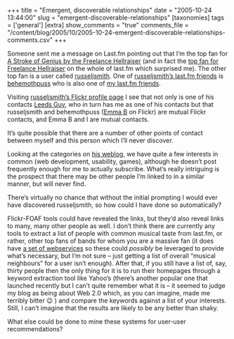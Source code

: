 +++
title = "Emergent, discoverable relationships"
date = "2005-10-24 13:44:00"
slug = "emergent-discoverable-relationships"
[taxonomies]
tags = ['general']
[extra]
show_comments = "true"
comments_file = "/content/blog/2005/10/2005-10-24-emergent-discoverable-relationships-comments.csv"
+++

Someone sent me a message on Last.fm pointing out that I’m the top fan for [A Stroke of Genius by the Freelance Hellraiser](http://www.last.fm/music/Freelance+Hellraiser/_/A+Stroke+of+Genius) (and in fact the [top fan for Freelance Hellraiser](http://www.last.fm/music/Freelance+Hellraiser) on the whole of last.fm which surprised me). The other top fan is a user called [russeljsmith](http://www.audioscrobbler.com/user/russelljsmith/). One of [russeljsmith’s last.fm friends](http://www.last.fm/user/russelljsmith/friends/) is [behemothpuss](http://www.last.fm/user/behemothpuss) who is also one of [my last.fm friends](http://www.last.fm/user/pipthepixie/friends/).

Visiting [russeljsmith’s Flickr profile page](http://flickr.com/people/russelljsmith/) I see that not only is one of his contacts [Leeds Guy](http://flickr.com/people/67094471@N00/), who in turn has me as one of his contacts but that russeljsmith and behemothpuss ([Emma B](http://flickr.com/people/emmab) on Flickr) are mutual Flickr contacts, and Emma B and I are mutual contacts.

It’s quite possible that there are a number of other points of contact between myself and this person which I’ll never discover.

Looking at the categories on [his weblog](http://russelljsmith.co.uk/), we have quite a few interests in common (web development, usability, games), although he doesn’t post frequently enough for me to actually subscribe. What’s really intriguing is the prospect that there may be other people I’m linked to in a similar manner, but will never find.

There’s virtually no chance that without the initial prompting I would ever have discovered russeljsmith, so how could I have done so automatically?

Flickr-FOAF tools could have revealed the links, but they’d also reveal links to many, many other people as well. I don’t think there are currently any tools to extract a list of people with common musical taste from last.fm, or rather, other top fans of bands for whom you are a massive fan (it does have [a set of webservices](http://www.audioscrobbler.net/data/webservices/ "Audioscrobbler webservices for last.fm") so these could *possibly* be leveraged to provide what’s necessary, but I’m not sure – just getting a list of overall “musical neighbours” for a user isn’t enough). After that, if you still have a list of, say, thirty people then the only thing for it is to run their homepages through a keyword extraction tool like Yahoo’s (there’s another popular one that launched recently but I can’t quite remember what it is – it seemed to judge my blog as being about Web 2.0 which, as you can imagine, made me terribly bitter 😉 ) and compare the keywords against a list of your interests. Still, I can’t imagine that the results are likely to be any better than shaky.

What else could be done to mine these systems for user-user recommendations?
